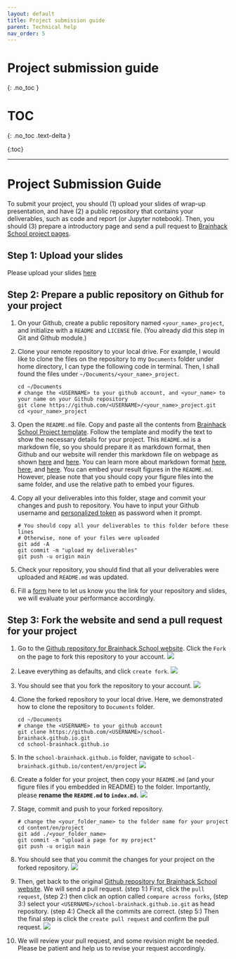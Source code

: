 ```yaml
---
layout: default
title: Project submission guide
parent: Technical help
nav_order: 5
---
```


# Project submission guide
{: .no_toc }

# TOC
{: .no_toc .text-delta }

{:toc}

---

# Project Submission Guide
To submit your project, you should (1) upload your slides of wrap-up presentation, and have (2) a public repository that contains your deliverables, such as code and report (or Jupyter notebook). Then, you should (3) prepare a introductory page and send a pull request to [Brainhack School project pages](https://school-brainhack.github.io/project/).

## Step 1: Upload your slides
Please upload your slides [here](https://drive.google.com/drive/folders/1Z2g5syGnWE78hniOtdqsTUnWDvIikqBF)

## Step 2: Prepare a public repository on Github for your project
1. On your Github, create a public repository named `<your_name>_project`, and initialize with a `README` and `LICENSE` file. (You already did this step in Git and Github module.)

2. Clone your remote repository to your local drive. For example, I would like to clone the files on the repository to my `Documents` folder under home directory, I can type the following code in terminal. Then, I shall found the files under `~/Documents/<your_name>_project`.
   ```
   cd ~/Documents
   # change the <USERNAME> to your github account, and <your_name> to your name on your Github repository
   git clone https://github.com/<USERNAME>/<your_name>_project.git 
   cd <your_name>_project
   ```

3. Open the `README.md` file. Copy and paste all the contents from [Brainhack School Project template](https://raw.githubusercontent.com/brainhack-school2023/project_template/main/README.md). Follow the template and modify the text to show the necessary details for your project. This `README.md` is a markdown file, so you should prepare it as markdown format, then Github and our website will render this markdown file on webpage as shown [here](https://github.com/school-brainhack/project_template) and [here](https://school-brainhack.github.io/project/template/). You can learn more about markdown format [here](https://docs.github.com/en/get-started/writing-on-github/getting-started-with-writing-and-formatting-on-github/basic-writing-and-formatting-syntax), [here](https://github.com/adam-p/markdown-here/wiki/Markdown-Cheatsheet), and [here](https://www.markdowntutorial.com/). You can embed your result figures in the `README.md`. However, please note that you should copy your figure files into the same folder, and use the relative path to embed your figures.

4. Copy all your deliverables into this folder, stage and commit your changes and push to repository. You have to input your Github username and [personalized token](https://docs.github.com/en/authentication/keeping-your-account-and-data-secure/managing-your-personal-access-tokens) as password when it prompt.
    ```
    # You should copy all your deliverables to this folder before these lines
    # Otherwise, none of your files were uploaded
    git add -A
    git commit -m "upload my deliverables"
    git push -u origin main
    ```

5. Check your repository, you should find that all your deliverables were uploaded and `README.md` was updated. 

6. Fill a [form](https://docs.google.com/forms/d/e/1FAIpQLSc2En-59xbMBQSsNlu5KlupqdGZ5Wgt5j-evH9P7ttzeWQBSw/viewform) here to let us know you the link for your repository and slides, we will evaluate your performance accordingly.

## Step 3: Fork the website and send a pull request for your project
1. Go to the [Github repository for Brainhack School website](https://github.com/school-brainhack/school-brainhack.github.io). Click the `Fork` on the page to fork this repository to your account.
   ![](../../assets/submission/subm1.png)

2. Leave everything as defaults, and click `create fork`.
   ![](../../assets/submission/subm2.png)

3. You should see that you fork the repository to your account.
   ![](../../assets/submission/subm3.png)

4. Clone the forked repository to your local drive. Here, we demonstrated how to clone the repository to `Documents` folder.
   ```
   cd ~/Documents
   # change the <USERNAME> to your github account
   git clone https://github.com/<USERNAME>/school-brainhack.github.io.git
   cd school-brainhack.github.io
   ```

5. In the `school-brainhack.github.io` folder, navigate to `school-brainhack.github.io/content/en/project`
   ![](../../assets/submission/subm4.png)

6. Create a folder for your project, then copy your `README.md` (and your figure files if you embedded in README) to the folder. Importantly, please **rename the `README.md` to `index.md`.**
   ![](../../assets/submission/subm5.png)

7. Stage, commit and push to your forked repository.
    ```
    # change the <your_folder_name> to the folder name for your project
    cd content/en/project
    git add ./<your_folder_name>
    git commit -m "upload a page for my project"
    git push -u origin main
    ```

8. You should see that you commit the changes for your project on the forked repository.
    ![](../../assets/submission/subm6.png)

9.  Then, get back to the original [Github repository for Brainhack School website](https://github.com/school-brainhack/school-brainhack.github.io). We will send a pull request. (step 1:) First, click the `pull request`, (step 2:) then click an option called `compare across forks`, (step 3:) select your `<USERNAME>/school-brainhack.github.io.git` as head repository. (step 4:) Check all the commits are correct. (step 5:) Then the final step is click the `create pull request` and confirm the pull request.
    ![](../../assets/submission/subm7.png)

10. We will review your pull request, and some revision might be needed. Please be patient and help us to revise your request accordingly.